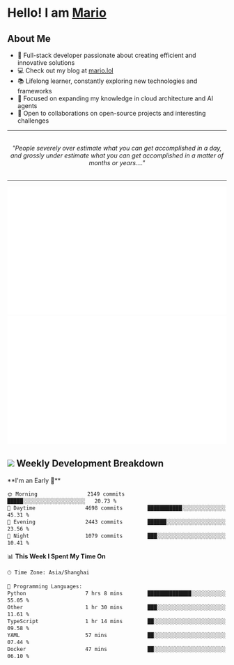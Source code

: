 <h1>Hello! I am <a href="https://github.com/mario1in">Mario</a></h1>

## About Me

- 🔭 Full-stack developer passionate about creating efficient and innovative solutions
- 💻 Check out my blog at [mario.lol](https://mario.lol)
- 📚 Lifelong learner, constantly exploring new technologies and frameworks
- 🌱 Focused on expanding my knowledge in cloud architecture and AI agents
- 🤝 Open to collaborations on open-source projects and interesting challenges

<hr/>
<br/>
<div align="center">
<i>"People severely over estimate what you can get accomplished in a day, and grossly under estimate what you can get accomplished in a matter of months or years...." </i>
</div>
<br/>
<hr/>

![overview](https://raw.githubusercontent.com/mario1in/mario1in/stats-output/generated/overview.svg)
![languages](https://raw.githubusercontent.com/mario1in/mario1in/stats-output/generated/languages.svg)

<h2 align="left">
  <a href="#"><img src="https://emojis.slackmojis.com/emojis/images/1643514062/184/nyancat_big.gif?1643514062" height="30"></a> Weekly Development Breakdown
</h2>
<!--START_SECTION:waka-->
**I'm an Early 🐤** 

```text
🌞 Morning                2149 commits        █████░░░░░░░░░░░░░░░░░░░░   20.73 % 
🌆 Daytime                4698 commits        ███████████░░░░░░░░░░░░░░   45.31 % 
🌃 Evening                2443 commits        ██████░░░░░░░░░░░░░░░░░░░   23.56 % 
🌙 Night                  1079 commits        ███░░░░░░░░░░░░░░░░░░░░░░   10.41 % 
```


📊 **This Week I Spent My Time On** 

```text
🕑︎ Time Zone: Asia/Shanghai

💬 Programming Languages: 
Python                   7 hrs 8 mins        ██████████████░░░░░░░░░░░   55.05 % 
Other                    1 hr 30 mins        ███░░░░░░░░░░░░░░░░░░░░░░   11.61 % 
TypeScript               1 hr 14 mins        ██░░░░░░░░░░░░░░░░░░░░░░░   09.58 % 
YAML                     57 mins             ██░░░░░░░░░░░░░░░░░░░░░░░   07.44 % 
Docker                   47 mins             ██░░░░░░░░░░░░░░░░░░░░░░░   06.10 % 
```


<!--END_SECTION:waka-->

